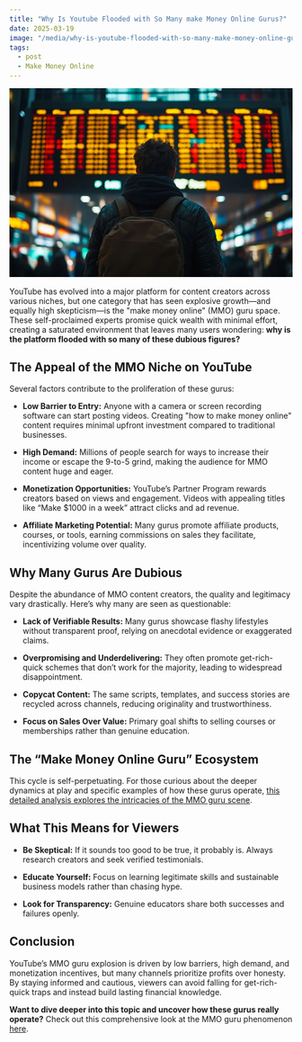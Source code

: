 ```yaml
---
title: "Why Is Youtube Flooded with So Many make Money Online Gurus?"
date: 2025-03-19
image: "/media/why-is-youtube-flooded-with-so-many-make-money-online-gurus.webp"
tags:
  - post
  - Make Money Online
---
```


![Why Is Youtube Flooded with So Many "make Money Online" Gurus?](/media/why-is-youtube-flooded-with-so-many-make-money-online-gurus.webp)

YouTube has evolved into a major platform for content creators across various niches, but one category that has seen explosive growth—and equally high skepticism—is the "make money online" (MMO) guru space. These self-proclaimed experts promise quick wealth with minimal effort, creating a saturated environment that leaves many users wondering: **why is the platform flooded with so many of these dubious figures?**

## The Appeal of the MMO Niche on YouTube

Several factors contribute to the proliferation of these gurus:

- **Low Barrier to Entry:** Anyone with a camera or screen recording software can start posting videos. Creating "how to make money online" content requires minimal upfront investment compared to traditional businesses.
  
- **High Demand:** Millions of people search for ways to increase their income or escape the 9-to-5 grind, making the audience for MMO content huge and eager.

- **Monetization Opportunities:** YouTube’s Partner Program rewards creators based on views and engagement. Videos with appealing titles like “Make $1000 in a week” attract clicks and ad revenue.

- **Affiliate Marketing Potential:** Many gurus promote affiliate products, courses, or tools, earning commissions on sales they facilitate, incentivizing volume over quality.

## Why Many Gurus Are Dubious

Despite the abundance of MMO content creators, the quality and legitimacy vary drastically. Here’s why many are seen as questionable:

- **Lack of Verifiable Results:** Many gurus showcase flashy lifestyles without transparent proof, relying on anecdotal evidence or exaggerated claims.
  
- **Overpromising and Underdelivering:** They often promote get-rich-quick schemes that don’t work for the majority, leading to widespread disappointment.

- **Copycat Content:** The same scripts, templates, and success stories are recycled across channels, reducing originality and trustworthiness.

- **Focus on Sales Over Value:** Primary goal shifts to selling courses or memberships rather than genuine education.

## The “Make Money Online Guru” Ecosystem

This cycle is self-perpetuating. For those curious about the deeper dynamics at play and specific examples of how these gurus operate, [this detailed analysis explores the intricacies of the MMO guru scene](https://supertotallyawesome.com/posts/make-money-online-gurus/).

## What This Means for Viewers

- **Be Skeptical:** If it sounds too good to be true, it probably is. Always research creators and seek verified testimonials.
  
- **Educate Yourself:** Focus on learning legitimate skills and sustainable business models rather than chasing hype.

- **Look for Transparency:** Genuine educators share both successes and failures openly.

## Conclusion

YouTube’s MMO guru explosion is driven by low barriers, high demand, and monetization incentives, but many channels prioritize profits over honesty. By staying informed and cautious, viewers can avoid falling for get-rich-quick traps and instead build lasting financial knowledge.

**Want to dive deeper into this topic and uncover how these gurus really operate?** Check out this comprehensive look at the MMO guru phenomenon [here](https://supertotallyawesome.com/posts/make-money-online-gurus/).
